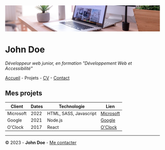![banner](img/desk-banner.jpg)

# John Doe

*Développeur web junior, en formation "Développement Web et Accessibilité"*

[Accueil](README.md) - Projets - [CV](cv.md) - [Contact](contact.md)

## Mes projets

Client    | Dates | Technologie | Lien
---       | ---   | ---         | ---
Microsoft | 2022  | HTML, SASS, Javascript  | [Microsoft](https://microsoft.fr)
Google    | 2021  | Node.js                 | [Google](https://google.fr)
O'Clock   | 2017  | React                   | [O'Clock](https://oclock.io)

---

© 2023 - **John Doe** - [Me contacter](contact.md)